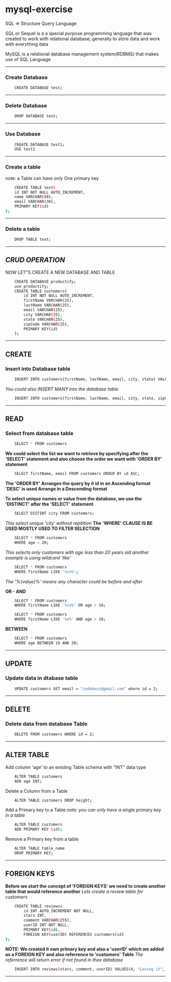 # mysql-exercise
SQL => Structure Query Language

SQL or Sequel is a a special purpose programming language that was created to work with relational database, generally to store data and work with everything data

MySQL is a relational database management system(RDBMS) that makes use of SQL Language

---
### Create Database
```bash
    CREATE DATABASE test;
```
---
### Delete Database
```bash
    DROP DATABASE test;
```
---
### Use Database
```bash
    CREATE DATABASE test1;
    USE test1
```
---
### Create a table 
note: a Table can have only One primary key
```bash
    CREATE TABLE test(
    id INT NOT NULL AUTO_INCREMENT,
    name VARCHAR(50),
    email VARCHAR(30),
    PRIMARY KEY(id)
);
```
---
### Delete a table 
```bash
    DROP TABLE test;
```
---
## *CRUD OPERATION*
NOW LET"S CREATE A NEW DATABASE AND TABLE

```bash
    CREATE DATABASE productify;
    use productify;
    CREATE TABLE customers(
        id INT NOT NULL AUTO_INCREMENT,
        firstName VARCHAR(25),
        lastName VARCHAR(25),
        email VARCHAR(25),
        city VARCHAR(25),
        state VARCHAR(25),
        zipCode VARCHAR(25),
        PRIMARY KEY(id)
    );
```
---
## CREATE
### Insert into Database table
```bash
    INSERT INTO customers(firstName, lastName, email, city, state) VALUES ("John", "Tolu", "Tolu@gmail.com", "Surulere", "Lagos");
```
 *You could also INSERT MANY into the database table*
```bash
    INSERT INTO customers(firstName, lastName, email, city, state, zipCode) VALUES ("Coded", "Hola", "codedhola@gmail.com", "Surulere", "Lagos", "100001"), ("Shola", "Dave", "dave@gmail.com", "bariga", "Lagos", "100002");
```
---
## READ
### Select from database table
```bash
    SELECT * FROM customers 
```
**We could select the list we want to retrieve by specifying after the 'SELECT' statement and also choose the order we want with 'ORDER BY' statement** 
```bash
    SELECT firstName, email FROM customers ORDER BY id ASC;
```

**The 'ORDER BY' Arranges the query by it id in an Ascending format 'DESC' is used Arrange in a Descending format**

**To select unique names or value from the database, we use the 'DISTINCT' after the 'SELECT'  statement**

```bash 
    SELECT DISTINT city FROM customers;
```
*This select unique 'city' without repitition* 
**The 'WHERE' CLAUSE IS BE USED MOSTLY USED TO FILTER SELECTION**

```bash
    SELECT * FROM customers
    WHERE age < 20;
```
*This selects only customers with age less than 20 years old another example is using wildcard 'like'*

```bash 
    SELECT * FROM customers
    WHERE firstName LIKE '%co%';
```
*The '%{value}%' means any character could be before and after*

**OR - AND**

```bash
    SELECT * FROM customers
    WHERE firstName LIKE '%co%' OR age > 18;
```

```bash 
    SELECT * FROM customers
    WHERE firstName LIKE '%o%' AND age > 18;
```
**BETWEEN**

```BASH
    SELECT * FROM customers
    WHERE age BETWEEN 19 AND 20;
```

---
## UPDATE
### Update data in dtabase table
```bash
    UPDATE customers SET email = "codeboss@gmail.com" where id = 2;
```
---
## DELETE 
### Delete data from database Table
```bash
    DELETE FROM customers WHERE id = 2;
```
---
## ALTER TABLE
Add column 'age' to an existing Table schema with "INT" data type
```bash
    ALTER TABLE customers 
    ADD age INT;
```

Delete a Column from a  Table
```bash
    ALTER TABLE customers DROP height;
```
Add a Primary key to a Table
*note: you can only have a single primary key in a table*
```bash
    ALTER TABLE customers
    ADD PRIMARY KEY (id);
```
Remove a Primary key from a table
```bash
    ALTER TABLE table_name
    DROP PRIMARY KEY;
```
---
## FOREIGN KEYS
**Before we start the concept of 'FOREIGN KEYS' we need to create another table that would reference another**
*Lets create a review table for customers*
```bash
    CREATE TABLE reviews(
        id INT AUTO_INCREMENT NOT NULL,
        stars INT,
        comment VARCHAR(255),
        userID INT NOT NULL,
        PRIMARY KEY(id),
        FOREIGN KEY(userID) REFERENCES customers(id)
);
```
**NOTE: We created it own primary key and also a 'userID' which we added as a FOREIGN KEY and also referrence to 'customers' Table**
*The referrence will return error if not found in thee database*

```bash
    INSERT INTO reviews(stars, comment, userID) VALUES(4, "Loving it", 3);
```
--- 

